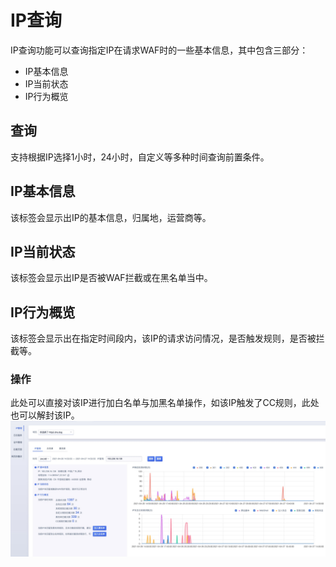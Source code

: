 # IP查询
IP查询功能可以查询指定IP在请求WAF时的一些基本信息，其中包含三部分：

 - IP基本信息
 - IP当前状态
 - IP行为概览

## 查询
支持根据IP选择1小时，24小时，自定义等多种时间查询前置条件。

## IP基本信息
该标签会显示出IP的基本信息，归属地，运营商等。

## IP当前状态
该标签会显示出IP是否被WAF拦截或在黑名单当中。

## IP行为概览
该标签会显示出在指定时间段内，该IP的请求访问情况，是否触发规则，是否被拦截等。

### 操作
此处可以直接对该IP进行加白名单与加黑名单操作，如该IP触发了CC规则，此处也可以解封该IP。
![](/images/16195064701503.jpg)

